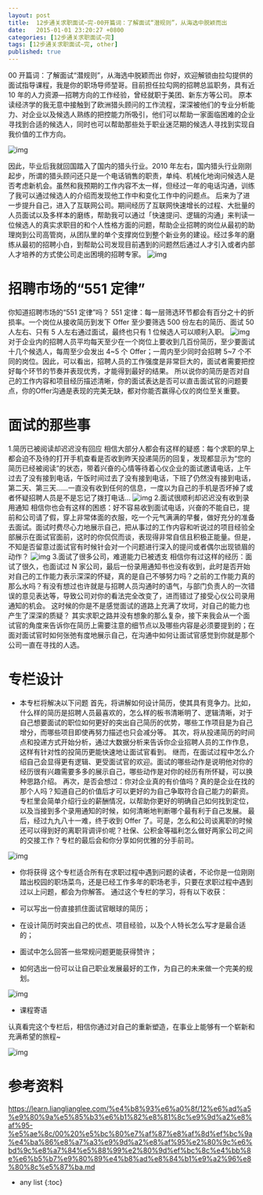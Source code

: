 ```yaml
---
layout: post
title:  12步通关求职面试~完-00开篇词：了解面试“潜规则”，从海选中脱颖而出
date:   2015-01-01 23:20:27 +0800
categories: [12步通关求职面试~完]
tags: [12步通关求职面试~完, other]
published: true
---
```




00 开篇词：了解面试“潜规则”，从海选中脱颖而出
你好，欢迎解锁由拉勾提供的面试指导课程，我是你的职场导师堃哥。目前担任拉勾网的招聘总监职务，具有近 10 年的人力资源—招聘方向的工作经验，曾经就职于美团、新东方等公司。 原本读经济学的我无意中接触到了欧洲猎头顾问的工作流程，深深被他们的专业分析能力、对企业以及候选人熟练的把控能力所吸引，他们可以帮助一家面临困难的企业寻找到合适的候选人，同时也可以帮助那些处于职业迷茫期的候选人寻找到实现自我价值的工作方向。

![img](https://learn.lianglianglee.com/%e4%b8%93%e6%a0%8f/12%e6%ad%a5%e9%80%9a%e5%85%b3%e6%b1%82%e8%81%8c%e9%9d%a2%e8%af%95-%e5%ae%8c/assets/CgotOV3fPsiAPd-pAAG4_UnEw7A590.png)

因此，毕业后我就回国踏入了国内的猎头行业。2010 年左右，国内猎头行业刚刚起步，所谓的猎头顾问还只是一个电话销售的职责，单纯、机械化地询问候选人是否考虑新机会。虽然和我预期的工作内容不太一样，但经过一年的电话沟通，训练了我可以通过候选人的介绍而发现他工作中和变化工作中的问题点。 后来为了进一步提升自己，进入了互联网公司。期间经历了互联网快速增长的过程、大批量的人员面试以及多样本的磨练，帮助我可以通过「快速提问、逻辑的沟通」来判读一位候选人的真实求职目的和个人性格方面的问题，帮助企业招聘的岗位从最初的助理岗到公司高管岗，从团队里的单个支撑岗位到整个新业务的建设。经过多年的磨练从最初的招聘小白，到帮助公司发现目前遇到的问题然后通过人才引入或者内部人才培养的方式使公司走出困境的招聘专家。 ![img](https://learn.lianglianglee.com/%e4%b8%93%e6%a0%8f/12%e6%ad%a5%e9%80%9a%e5%85%b3%e6%b1%82%e8%81%8c%e9%9d%a2%e8%af%95-%e5%ae%8c/assets/CgoB5l3fPsmAHoXRAAAnKZMCZMw614.png)

# 招聘市场的“551 定律”

你知道招聘市场的“551 定律”吗？ 551 定律：每一层筛选环节都会有百分之十的折损率。一个岗位从接收简历到发下 Offer 至少要筛选 500 份左右的简历、面试 50 人左右、只有 5 人左右通过面试，最终也只有 1 位候选人可以顺利入职。 ![img](https://learn.lianglianglee.com/%e4%b8%93%e6%a0%8f/12%e6%ad%a5%e9%80%9a%e5%85%b3%e6%b1%82%e8%81%8c%e9%9d%a2%e8%af%95-%e5%ae%8c/assets/CgotOV3fPsmADYUtAABnT8PRUsA474.png) 对于企业内的招聘人员平均每天至少在一个岗位上要收到几百份简历，至少要面试十几个候选人，每周至少会发出 4~5 个 Offer；一周内至少同时会招聘 5~7 个不同的岗位。因此，可以看出，招聘人员的工作强度是非常巨大的，面试者需要把控好每个环节的节奏并表现优秀，才能得到最好的结果。 所以说你的简历是否对自己的工作内容和项目经历描述清晰，你的面试表达是否可以直击面试官的问题要点，你的Offer沟通是表现的完美无缺，都对你能否赢得心仪的岗位至关重要。

# 面试的那些事

1.简历已被阅读却迟迟没有回应 相信大部分人都会有这样的疑惑：每个求职的早上都会迫不及待的打开手机查看是否收到昨天投递简历的回复，发现都显示为“您的简历已经被阅读”的状态，带着兴奋的心情等待着心仪企业的面试邀请电话，上午过去了没有接到电话，午饭时间过去了没有接到电话，下班了仍然没有接到电话，第二天、第三天……一直没有收到任何的信息，一度以为自己的手机是否坏掉了或者怀疑招聘人员是不是忘记了拨打电话… ![img](https://learn.lianglianglee.com/%e4%b8%93%e6%a0%8f/12%e6%ad%a5%e9%80%9a%e5%85%b3%e6%b1%82%e8%81%8c%e9%9d%a2%e8%af%95-%e5%ae%8c/assets/CgoB5l3fPsmAKnkzAABRDKPFAwg478.png) 2.面试很顺利却迟迟没有收到录用通知 相信你也会有这样的困惑：好不容易收到面试电话，兴奋的不能自已，提前和公司请了假，穿上非常体面的衣服，吃一个元气满满的早餐，做好充分的准备去面试。面试时费尽心力地展示自己，把从事过的工作内容和听说过的项目经验全部展示在面试官面前，这时的你侃侃而谈，表现得非常自信且积极正能量。但是，不知是否留意过面试官有时候针会对一个问题进行深入的提问或者偶尔出现锁眉的动作？ ![img](https://learn.lianglianglee.com/%e4%b8%93%e6%a0%8f/12%e6%ad%a5%e9%80%9a%e5%85%b3%e6%b1%82%e8%81%8c%e9%9d%a2%e8%af%95-%e5%ae%8c/assets/CgotOV3fPsmATc2oAAClpvSfT2E809.png) 3.面试了很多公司，难道能力已被透支 相信你有过这样的经历：面试了很久，也面试过 N 家公司，最后一份录用通知书也没有收到，此时是否开始对自己的工作能力表示深深的怀疑，真的是自己不够努力吗？之前的工作能力真的那么水吗？有没有想过也许就是与招聘人员沟通时的语气，与部门负责人的一次错误的意见表达等，导致公司对你的看法完全改变了，进而错过了接受心仪公司录用通知的机会。 这时候的你是不是感觉面试的道路上充满了坎坷，对自己的能力也产生了深深的质疑？ 其实求职之路并没有想象的那么复杂，接下来我会从一个面试官的角度来告诉你在简历上需要注意的细节点以及哪些内容是必须要提到的；在面对面试官时如何张弛有度地展示自己，在沟通中如何让面试官感觉到你就是那个公司一直在寻找的人选。

# 专栏设计

* 本专栏将解决以下问题 首先，将讲解如何设计简历，使其具有竞争力。比如，什么样的简历是招聘人员最喜欢的，怎么样的板书清晰明了、逻辑清晰，对于自己想要面试的职位如何更好的突出自己简历的优势，哪些工作项目是为自己增分，而哪些项目即使再努力描述也只会减分等。 其次，将从投递简历的时间点和投递方式开始分析，通过大数据分析来告诉你企业招聘人员的工作作息，这样有针对性的投简历更能快速地让面试官看到。 继而，在面试过程中怎么介绍自己会显得更有逻辑、更受面试官的欢迎。面试的哪些动作是说明他对你的经历很有兴趣需要多多的展示自己，哪些动作是对你的经历有所怀疑，可以换种思路介绍。 再次，是否会想过：你对企业真的有价值吗？真的是企业在找的那个人吗？知道自己的价值后才可以更好的为自己争取符合自己能力的薪资。专栏里会简单介绍行业的薪酬情况，以帮助你更好的明确自己如何找到定位，以及当接到多个录用通知的时候，如何清晰地判断哪个最有利于自己发展。 最后，经过九九八十一难，终于收到 Offer 了。可是，怎么和公司谈离职的时候还可以得到好的离职背调评价呢？社保、公积金等福利怎么做好两家公司之间的交接工作？专栏的最后会和你分享如何优雅的分手前司。

![img](https://learn.lianglianglee.com/%e4%b8%93%e6%a0%8f/12%e6%ad%a5%e9%80%9a%e5%85%b3%e6%b1%82%e8%81%8c%e9%9d%a2%e8%af%95-%e5%ae%8c/assets/CgoB5l3fPsqAcrBRAADDlP9CcDI204.png)

* 你将获得 这个专栏适合所有在求职过程中遇到问题的读者，不论你是一位刚刚踏出校园的职场菜鸟，还是已经工作多年的职场老手，只要在求职过程中遇到过以上问题，都会为你解答。 通过这个专栏的学习，将有以下收获：

* 可以写出一份直接抓住面试官眼球的简历；
* 在设计简历时突出自己的优点、项目经验，以及个人特长怎么写才是最合适的；
* 面试中怎么回答一些常规问题更能获得赞许；
* 如何选出一份可以让自己职业发展最好的工作，为自己的未来做一个完美的规划。

![img](https://learn.lianglianglee.com/%e4%b8%93%e6%a0%8f/12%e6%ad%a5%e9%80%9a%e5%85%b3%e6%b1%82%e8%81%8c%e9%9d%a2%e8%af%95-%e5%ae%8c/assets/CgotOV3fPsqAYIjOAABPqRoOsfc285.png)

* 课程寄语

认真看完这个专栏后，相信你通过对自己的重新塑造，在事业上能够有一个崭新和充满希望的旅程~

![img](https://learn.lianglianglee.com/%e4%b8%93%e6%a0%8f/12%e6%ad%a5%e9%80%9a%e5%85%b3%e6%b1%82%e8%81%8c%e9%9d%a2%e8%af%95-%e5%ae%8c/assets/CgoB5l3fPsuAOs6WAAE6K4jp0ew643.png)




# 参考资料

https://learn.lianglianglee.com/%e4%b8%93%e6%a0%8f/12%e6%ad%a5%e9%80%9a%e5%85%b3%e6%b1%82%e8%81%8c%e9%9d%a2%e8%af%95-%e5%ae%8c/00%20%e5%bc%80%e7%af%87%e8%af%8d%ef%bc%9a%e4%ba%86%e8%a7%a3%e9%9d%a2%e8%af%95%e2%80%9c%e6%bd%9c%e8%a7%84%e5%88%99%e2%80%9d%ef%bc%8c%e4%bb%8e%e6%b5%b7%e9%80%89%e4%b8%ad%e8%84%b1%e9%a2%96%e8%80%8c%e5%87%ba.md

* any list
{:toc}
